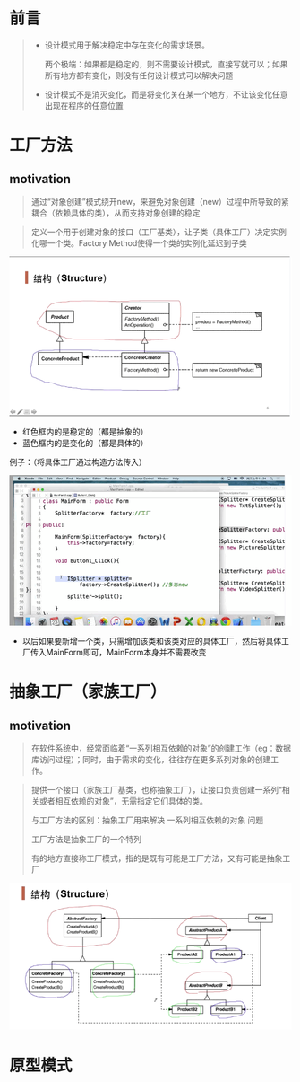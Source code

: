 # 前言

> - 设计模式用于解决稳定中存在变化的需求场景。
>
>   两个极端：如果都是稳定的，则不需要设计模式，直接写就可以；如果所有地方都有变化，则没有任何设计模式可以解决问题
>
> - 设计模式不是消灭变化，而是将变化关在某一个地方，不让该变化任意出现在程序的任意位置



# 工厂方法

## motivation

>  通过“对象创建”模式绕开new，来避免对象创建（new）过程中所导致的紧耦合（依赖具体的类），从而支持对象创建的稳定



> 定义一个用于创建对象的接口（工厂基类），让子类（具体工厂）决定实例化哪一个类。Factory Method使得一个类的实例化延迟到子类

![2021-03-29_173634](1-创建模式.assets/2021-03-29_173634.png) 

- 红色框内的是稳定的（都是抽象的）
- 蓝色框内的是变化的（都是具体的）



例子：（将具体工厂通过构造方法传入）

![2021-03-29_172809](1-创建模式.assets/2021-03-29_172809-1617010658509.png) 

- 以后如果要新增一个类，只需增加该类和该类对应的具体工厂，然后将具体工厂传入MainForm即可，MainForm本身并不需要改变



# 抽象工厂（家族工厂）

## motivation

> 在软件系统中，经常面临着“一系列相互依赖的对象”的创建工作（eg：数据库访问过程）；同时，由于需求的变化，往往存在更多系列对象的创建工作。



> 提供一个接口（家族工厂基类，也称抽象工厂），让接口负责创建一系列“相关或者相互依赖的对象”，无需指定它们具体的类。
>
> 与工厂方法的区别：抽象工厂用来解决  一系列相互依赖的对象 问题
>
> 工厂方法是抽象工厂的一个特列
>
> 有的地方直接称工厂模式，指的是既有可能是工厂方法，又有可能是抽象工厂

![2021-03-29_181704](1-创建模式.assets/2021-03-29_181704.png) 





# 原型模式
































